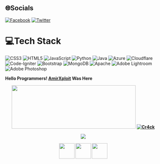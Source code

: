 

## 🌐Socials
[![Facebook](https://img.shields.io/badge/Facebook-%231877F2.svg?logo=Facebook&logoColor=white)](https://www.facebook.com/amirxploit) [![Twitter](https://img.shields.io/badge/Twitter-%231DA1F2.svg?logo=Twitter&logoColor=white)](https://twitter.com/https://twitter.com/abdurahmanamirr?t=-D1WO0sHuPvPFoW9Eg32Pg&s=01)
# 💻Tech Stack
![CSS3](https://img.shields.io/badge/css3-%231572B6.svg?style=flat&logo=css3&logoColor=white) ![HTML5](https://img.shields.io/badge/html5-%23E34F26.svg?style=flat&logo=html5&logoColor=white) ![JavaScript](https://img.shields.io/badge/javascript-%23323330.svg?style=flat&logo=javascript&logoColor=%23F7DF1E) ![Python](https://img.shields.io/badge/python-3670A0?style=flat&logo=python&logoColor=ffdd54) ![Java](https://img.shields.io/badge/java-%23ED8B00.svg?style=flat&logo=java&logoColor=white) ![Azure](https://img.shields.io/badge/azure-%230072C6.svg?style=flat&logo=azure-devops&logoColor=white) ![Cloudflare](https://img.shields.io/badge/Cloudflare-F38020?style=flat&logo=Cloudflare&logoColor=white) ![Code-Igniter](https://img.shields.io/badge/CodeIgniter-%23EF4223.svg?style=flat&logo=codeIgniter&logoColor=white) ![Bootstrap](https://img.shields.io/badge/bootstrap-%23563D7C.svg?style=flat&logo=bootstrap&logoColor=white) ![MongoDB](https://img.shields.io/badge/MongoDB-%234ea94b.svg?style=flat&logo=mongodb&logoColor=white) ![Apache](https://img.shields.io/badge/apache-%23D42029.svg?style=flat&logo=apache&logoColor=white) ![Adobe Lightroom](https://img.shields.io/badge/Adobe%20Lightroom-31A8FF.svg?style=flat&logo=Adobe%20Lightroom&logoColor=white) ![Adobe Photoshop](https://img.shields.io/badge/adobephotoshop-%2331A8FF.svg?style=flat&logo=adobephotoshop&logoColor=white)

</p>
</p>
</h align="center">
  <b>Hello Programmers!<b> <a href="https://www.facebook.com/AMIRXPLOID" target="blank">AmirXploit</a> Was Here
</h1>
<p align="center">
<a href="https://github.com/AMIRXPLOID/memek"><img width="400" height="140" src="https://github-readme-stats.vercel.app/api/pin/?username=Dapunta&repo=sakera&theme=vision-friendly-dark"></a>
</1h>
<a href="https://github.com/AMIRXPLOID/Cr4ck2"><img title="Cr4ck" src="https://github-readme-stats.vercel.app/api/pin/?username=yayan-XD&repo=Cr4ck&theme=vision-friendly-dark"></a>
<p align="center">
   <img width="auto" height="auto" src='https://github-profile-trophy.vercel.app/?username=Dapunta&theme=monokai&row=1&column=5&no-frame=true'
</h1>
 <p align="center">
 <a href="https://www.github.com/AMIRXPLOID"><img width="50" height="50" src="https://camo.githubusercontent.com/b079fe922f00c4b86f1b724fbc2e8141c468794ce8adbc9b7456e5e1ad09c622/68747470733a2f2f6564656e742e6769746875622e696f2f537570657254696e7949636f6e732f696d616765732f7376672f6769746875622e737667"></a>
 <a href="https://www.facebook.com/amirxploit.X"><img width="50" height="50" src="https://camo.githubusercontent.com/8f245234577766478eaf3ee72b0615e99bb9ef3eaa56e1c37f75692811181d5c/68747470733a2f2f6564656e742e6769746875622e696f2f537570657254696e7949636f6e732f696d616765732f7376672f66616365626f6f6b2e737667"></a>
 <a href="https://api.whatsapp.com/send/?phone=6285718094505&text=Hello+Bro!"><img width="50" height="50" src="https://camo.githubusercontent.com/945d32cdd8d51fe844ca8b2976914ae8786586607aee1cba24d7318e24b30411/68747470733a2f2f6564656e742e6769746875622e696f2f537570657254696e7949636f6e732f696d616765732f7376672f77686174736170702e737667"></a>
 
